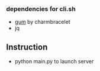 ### dependencies for cli.sh

- [gum](https://github.com/charmbracelet/gum) by charmbracelet
- jq

## Instruction

- python main.py to launch server
